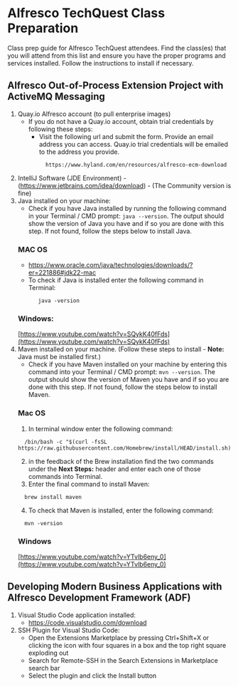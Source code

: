 # Alfresco TechQuest Class Preparation
Class prep guide for Alfresco TechQuest attendees. 
Find the class(es) that you will attend from this list and ensure you have the proper programs and services installed. Follow the instructions to install if necessary.


## Alfresco Out-of-Process Extension Project with ActiveMQ Messaging
1. Quay.io Alfresco account (to pull enterprise images)
   * If you do not have a Quay.io account, obtain trial credentials by following these steps:
     * Visit the following url and submit the form. Provide an email address you can access. Quay.io trial credentials will be emailed to the address you provide.
         ```
           https://www.hyland.com/en/resources/alfresco-ecm-download
         ```
3. IntelliJ Software (JDE Environment) - (https://www.jetbrains.com/idea/download)  -  (The Community version is fine)
4. Java installed on your machine:
   * Check if you have Java installed by running the following command in your Terminal / CMD prompt: ```java --version```. The output should show the version of Java you have and if so you are done with this step. If not found, follow the steps below to install Java.
   ### MAC OS
   * https://www.oracle.com/java/technologies/downloads/?er=221886#jdk22-mac
   * To check if Java is installed enter the following command in Terminal:
     ```
        java -version
     ```
   ### Windows:
     [https://www.youtube.com/watch?v=SQykK40fFds](https://www.youtube.com/watch?v=SQykK40fFds)
6. Maven installed on your machine. (Follow these steps to install - **Note:** Java must be installed first.)
   * Check if you have Maven installed on your machine by entering this command into your Terminal / CMD prompt: ```mvn --version```. The output should show the version of Maven you have and if so you are done with this step. If not found, follow the steps below to install Maven.
    ### Mac OS
    1. In terminal window enter the following command:
    ```
      /bin/bash -c "$(curl -fsSL https://raw.githubusercontent.com/Homebrew/install/HEAD/install.sh)"
    ```
    2. in the feedback of the Brew installation find the two commands under the **Next Steps:** header and enter each one of those commands into Terminal.
    3. Enter the final command to install Maven:
    ```
      brew install maven
    ```
    4. To check that Maven is installed, enter the following command:
    ```
      mvn -version
    ```
    ### Windows
     [https://www.youtube.com/watch?v=YTvlb6eny_0](https://www.youtube.com/watch?v=YTvlb6eny_0)

   
## Developing Modern Business Applications with Alfresco Development Framework (ADF)
1. Visual Studio Code application installed:
   * https://code.visualstudio.com/download
2. SSH Plugin for Visual Studio Code:
   * Open the Extensions Marketplace by pressing Ctrl+Shift+X or clicking the icon with four squares in a box and the top right square exploding out
   * Search for Remote-SSH in the Search Extensions in Marketplace search bar
   * Select the plugin and click the Install button
  
